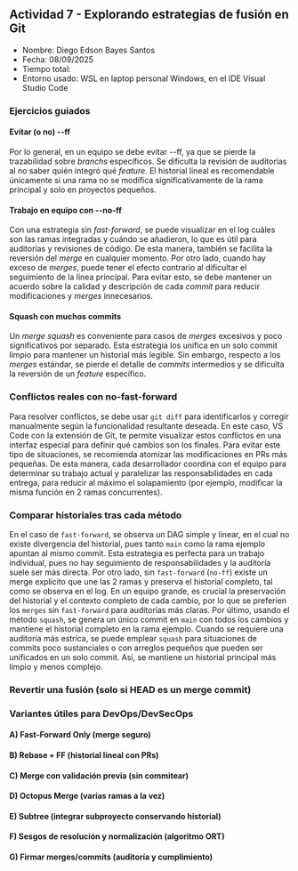 ## Actividad 7 - Explorando estrategias de fusión en Git

-   Nombre: Diego Edson Bayes Santos
-   Fecha: 08/09/2025
-   Tiempo total:
-   Entorno usado: WSL en laptop personal Windows, en el IDE Visual Studio Code

### Ejercicios guiados

#### Evitar (o no) --ff

<!-- ¿Cuándo evitarías --ff en un equipo y por qué? -->

Por lo general, en un equipo se debe evitar --ff, ya que se pierde la trazabilidad sobre _branchs_ específicos. Se dificulta la revisión de auditorías al no saber quién integró qué _feature_. El historial lineal es recomendable únicamente si una rama no se modifica significativamente de la rama principal y solo en proyectos pequeños.

#### Trabajo en equipo con --no-ff

<!-- ¿Qué ventajas de trazabilidad aporta? ¿Qué problemas surgen con exceso de merges -->

Con una estrategia sin _fast-forward_, se puede visualizar en el log cuáles son las ramas integradas y cuándo se añadieron, lo que es útil para auditorías y revisiones de código. De esta manera, también se facilita la reversión del _merge_ en cualquier momento. Por otro lado, cuando hay exceso de _merges_, puede tener el efecto contrario al dificultar el seguimiento de la línea principal. Para evitar esto, se debe mantener un acuerdo sobre la calidad y descripción de cada _commit_ para reducir modificaciones y _merges_ innecesarios.

#### Squash con muchos commits

<!-- ¿Cuándo conviene? ¿Qué se pierde respecto a merges estándar? -->

Un _merge squash_ es conveniente para casos de _merges_ excesivos y poco significativos por separado. Esta estrategia los unifica en un solo commit limpio para mantener un historial más legible. Sin embargo, respecto a los _merges_ estándar, se pierde el detalle de _commits_ intermedios y se dificulta la reversión de un _feature_ específico.

### Conflictos reales con no-fast-forward

<!-- ¿Qué pasos adicionales hiciste para resolverlo?
¿Qué prácticas (convenciones, PRs pequeñas, tests) lo evitarían? -->

Para resolver conflictos, se debe usar `git diff` para identificarlos y corregir manualmente según la funcionalidad resultante deseada. En este caso, VS Code con la extensión de Git, te permite visualizar estos conflictos en una interfaz especial para definir qué cambios son los finales. Para evitar este tipo de situaciones, se recomienda atomizar las modificaciones en PRs más pequeñas. De esta manera, cada desarrollador coordina con el equipo para determinar su trabajo actual y paralelizar las responsabilidades en cada entrega, para reducir al máximo el solapamiento (por ejemplo, modificar la misma función en 2 ramas concurrentes).

### Comparar historiales tras cada método

<!-- ¿Cómo se ve el DAG en cada caso?
¿Qué método prefieres para: trabajo individual, equipo grande, repos con auditoría estricta? -->

En el caso de `fast-forward`, se observa un DAG simple y linear, en el cual no existe divergencia del historial, pues tanto `main` como la rama ejemplo apuntan al mismo commit. Esta estrategia es perfecta para un trabajo individual, pues no hay seguimiento de responsabilidades y la auditoría suele ser más directa. Por otro lado, sin `fast-forward` (`no-ff`) existe un merge explícito que une las 2 ramas y preserva el historial completo, tal como se observa en el log. En un equipo grande, es crucial la preservación del historial y el contexto completo de cada cambio, por lo que se preferien los `merges` sin `fast-forward` para auditorías más claras. Por último, usando el método `squash`, se genera un único commit en `main` con todos los cambios y mantiene el historial completo en la rama ejemplo. Cuando se requiere una auditoría más estrica, se puede emplear `squash` para situaciones de commits poco sustanciales o con arreglos pequeños que pueden ser unificados en un solo commit. Así, se mantiene un historial principal más limpio y menos complejo.

### Revertir una fusión (solo si HEAD es un merge commit)

### Variantes útiles para DevOps/DevSecOps

#### A) Fast-Forward Only (merge seguro)

#### B) Rebase + FF (historial lineal con PRs)

#### C) Merge con validación previa (sin commitear)

#### D) Octopus Merge (varias ramas a la vez)

#### E) Subtree (integrar subproyecto conservando historial)

#### F) Sesgos de resolución y normalización (algoritmo ORT)

#### G) Firmar merges/commits (auditoría y cumplimiento)
